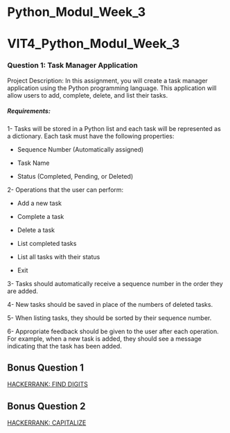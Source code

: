 # Python_Modul_Week_3

# VIT4_Python_Modul_Week_3

### Question 1: Task Manager Application

Project Description: In this assignment, you will create a task manager application using the Python programming language. This application will allow users to add, complete, delete, and list their tasks.

##### Requirements:

1- Tasks will be stored in a Python list and each task will be represented as a dictionary. Each task must have the following properties:

* Sequence Number (Automatically assigned)

* Task Name

* Status (Completed, Pending, or Deleted)

2- Operations that the user can perform:

* Add a new task

* Complete a task

* Delete a task

* List completed tasks

* List all tasks with their status

* Exit

3- Tasks should automatically receive a sequence number in the order they are added.

4- New tasks should be saved in place of the numbers of deleted tasks.

5- When listing tasks, they should be sorted by their sequence number.

6- Appropriate feedback should be given to the user after each operation. For example, when a new task is added, they should see a message indicating that the task has been added.

## Bonus Question 1
[HACKERRANK: FIND DIGITS](https://www.hackerrank.com/challenges/find-digits/problem)

## Bonus Question 2
[HACKERRANK: CAPITALIZE](https://www.hackerrank.com/challenges/capitalize/problem)
